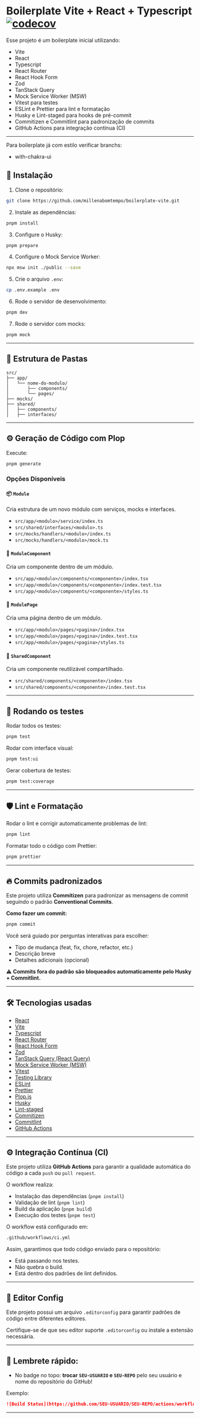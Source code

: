 # Boilerplate Vite + React + Typescript [![codecov](https://codecov.io/gh/millenabomtempo/boilerplate-vite/branch/main/graph/badge.svg)](https://codecov.io/gh/millenabomtempo/boilerplate-vite)

Esse projeto é um boilerplate inicial utilizando:

- Vite
- React
- Typescript
- React Router
- React Hook Form
- Zod
- TanStack Query
- Mock Service Worker (MSW)
- Vitest para testes
- ESLint e Prettier para lint e formatação
- Husky e Lint-staged para hooks de pré-commit
- Commitizen e Commitlint para padronização de commits
- GitHub Actions para integração contínua (CI)

---

Para boilerplate já com estilo verificar branchs:

- with-chakra-ui

## 🚀 Instalação

1. Clone o repositório:

```bash
git clone https://github.com/millenabomtempo/boilerplate-vite.git
```

2. Instale as dependências:

```bash
pnpm install
```

3. Configure o Husky:

```bash
pnpm prepare
```

4. Configure o Mock Service Worker:

```bash
npx msw init ./public --save
```

5. Crie o arquivo `.env`:

```bash
cp .env.example .env
```

6. Rode o servidor de desenvolvimento:

```bash
pnpm dev
```

7. Rode o servidor com mocks:

```bash
pnpm mock
```

---

## 📁 Estrutura de Pastas

```
src/
├── app/
│   └── nome-do-modulo/
│       ├── components/
│       └── pages/
├── mocks/
├── shared/
│   ├── components/
│   ├── interfaces/

```

---

## ⚙️ Geração de Código com Plop

Execute:

```bash
pnpm generate
```

### Opções Disponíveis

#### 📦 `Module`

Cria estrutura de um novo módulo com serviços, mocks e interfaces.

- `src/app/<modulo>/service/index.ts`
- `src/shared/interfaces/<modulo>.ts`
- `src/mocks/handlers/<modulo>/index.ts`
- `src/mocks/handlers/<modulo>/mock.ts`

#### 🧱 `ModuleComponent`

Cria um componente dentro de um módulo.

- `src/app/<modulo>/components/<componente>/index.tsx`
- `src/app/<modulo>/components/<componente>/index.test.tsx`
- `src/app/<modulo>/components/<componente>/styles.ts`

#### 📄 `ModulePage`

Cria uma página dentro de um módulo.

- `src/app/<modulo>/pages/<pagina>/index.tsx`
- `src/app/<modulo>/pages/<pagina>/index.test.tsx`
- `src/app/<modulo>/pages/<pagina>/styles.ts`

#### 🔗 `SharedComponent`

Cria um componente reutilizável compartilhado.

- `src/shared/components/<componente>/index.tsx`
- `src/shared/components/<componente>/index.test.tsx`

---

## 🧪 Rodando os testes

Rodar todos os testes:

```bash
pnpm test
```

Rodar com interface visual:

```bash
pnpm test:ui
```

Gerar cobertura de testes:

```bash
pnpm test:coverage
```

---

## 🛡️ Lint e Formatação

Rodar o lint e corrigir automaticamente problemas de lint:

```bash
pnpm lint
```

Formatar todo o código com Prettier:

```bash
pnpm prettier
```

---

## 🔥 Commits padronizados

Este projeto utiliza **Commitizen** para padronizar as mensagens de commit seguindo o padrão **Conventional Commits**.

**Como fazer um commit:**

```bash
pnpm commit
```

Você será guiado por perguntas interativas para escolher:

- Tipo de mudança (feat, fix, chore, refactor, etc.)
- Descrição breve
- Detalhes adicionais (opcional)

⚠️ **Commits fora do padrão são bloqueados automaticamente pelo Husky + Commitlint.**

---

## 🛠 Tecnologias usadas

- [React](https://react.dev/)
- [Vite](https://vitejs.dev/)
- [Typescript](https://www.typescriptlang.org/)
- [React Router](https://reactrouter.com/)
- [React Hook Form](https://react-hook-form.com/)
- [Zod](https://zod.dev/)
- [TanStack Query (React Query)](https://tanstack.com/query/latest)
- [Mock Service Worker (MSW)](https://mswjs.io/)
- [Vitest](https://vitest.dev/)
- [Testing Library](https://testing-library.com/docs/react-testing-library/intro/)
- [ESLint](https://eslint.org/)
- [Prettier](https://prettier.io/)
- [Plop.js](https://plopjs.com/)
- [Husky](https://typicode.github.io/husky/)
- [Lint-staged](https://github.com/okonet/lint-staged)
- [Commitizen](https://commitizen.github.io/cz-cli/)
- [Commitlint](https://commitlint.js.org/)
- [GitHub Actions](https://docs.github.com/en/actions)

---

## ⚙️ Integração Contínua (CI)

Este projeto utiliza **GitHub Actions** para garantir a qualidade automática do código a cada `push` ou `pull request`.

O workflow realiza:

- Instalação das dependências (`pnpm install`)
- Validação de lint (`pnpm lint`)
- Build da aplicação (`pnpm build`)
- Execução dos testes (`pnpm test`)

O workflow está configurado em:

```bash
.github/workflows/ci.yml
```

Assim, garantimos que todo código enviado para o repositório:

- Está passando nos testes.
- Não quebra o build.
- Está dentro dos padrões de lint definidos.

---

## 🎨 Editor Config

Este projeto possui um arquivo `.editorconfig` para garantir padrões de código entre diferentes editores.

Certifique-se de que seu editor suporte `.editorconfig` ou instale a extensão necessária.

---

## 📢 Lembrete rápido:

- No badge no topo: **trocar `SEU-USUARIO` e `SEU-REPO`** pelo seu usuário e nome do repositório do GitHub!

Exemplo:

```markdown
![Build Status](https://github.com/SEU-USUARIO/SEU-REPO/actions/workflows/ci.yml/badge.svg)
```

---
